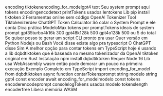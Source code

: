 encoding  tiktokenencoding_for_modelgpt4
text  Seu system prompt aqui
tokens  encodingencodetext
printTokens usados lentokens
Lib pip install tiktoken
 2 Ferramentas online sem código
OpenAI Tokenizer Tool
Tiktokenizerdev
ChatGPT Token Calculator
Só colar o System Prompt e ele conta
 Dica prática
ModeloMáx tokens por promptTokens ideais de system prompt
gpt35turbo4k16k 300
gpt48k128k 500
gpt4o128k 500 ou  5 do total
Se quiser posso te gerar um script CLI pronto pra usar Quer versão em Python Nodejs ou Bash
Você disse
existe algo pra typescript
O ChatGPT disse
Sim A melhor opção para contar tokens em TypeScript hoje é usando a lib dqbdtiktoken  que é baseada no mesmo tokenizador da OpenAI tiktoken original em Rust
 Instalação
npm install dqbdtiktoken
 Requer Node  16 Lib usa WebAssembly wasm então pode demorar um pouco na primeira execução
 Exemplo Completo em TypeScript
import  encoding_for_model  from dqbdtiktoken
async function contarTokensprompt string modelo string  gpt4 
const encoder  await encoding_for_modelmodelo
const tokens  encoderencodeprompt
consolelogTokens usados modelo tokenslength
encoderfree  Libera memória WASM